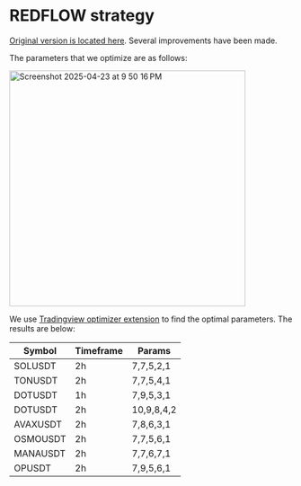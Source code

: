 # REDFLOW strategy

[Original version is located here](https://gist.github.com/CryptoMF/11fb235322c1cc0a635c3133dd95f404/#file-mf_redflow_strategy). Several improvements have been made.

The parameters that we optimize are as follows:

<img width="420" alt="Screenshot 2025-04-23 at 9 50 16 PM" src="https://github.com/user-attachments/assets/394b280e-86bf-4639-ac73-88b14feacdf9" />

We use [Tradingview optimizer extension](https://github.com/OptiPie/tradingview-optimizer-extension) to find the optimal parameters. The results are below:

| Symbol | Timeframe | Params | 
| --- | --- | --- |
| SOLUSDT | 2h | 7,7,5,2,1 |
| TONUSDT | 2h | 7,7,5,4,1 |
| DOTUSDT | 1h | 7,9,5,3,1 |
| DOTUSDT | 2h | 10,9,8,4,2 |
| AVAXUSDT | 2h | 7,8,6,3,1 |
| OSMOUSDT | 2h | 7,7,5,6,1 |
| MANAUSDT | 2h | 7,7,6,7,1 |
| OPUSDT | 2h | 7,9,5,6,1 |

